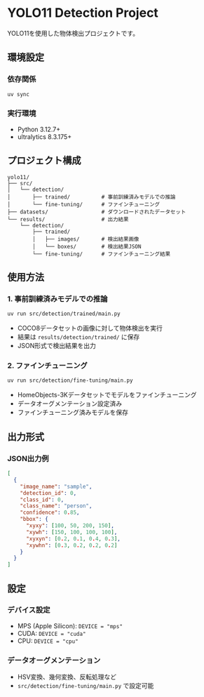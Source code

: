 # YOLO11 Detection Project

YOLO11を使用した物体検出プロジェクトです。

## 環境設定

### 依存関係
```bash
uv sync
```

### 実行環境
- Python 3.12.7+
- ultralytics 8.3.175+


## プロジェクト構成

```
yolo11/
├── src/
│   └── detection/
│       ├── trained/          # 事前訓練済みモデルでの推論
│       └── fine-tuning/      # ファインチューニング
├── datasets/                 # ダウンロードされたデータセット
└── results/                  # 出力結果
    └── detection/
        ├── trained/
        │   ├── images/       # 検出結果画像
        │   └── boxes/        # 検出結果JSON
        └── fine-tuning/      # ファインチューニング結果
```

## 使用方法

### 1. 事前訓練済みモデルでの推論
```bash
uv run src/detection/trained/main.py
```
- COCO8データセットの画像に対して物体検出を実行
- 結果は `results/detection/trained/` に保存
- JSON形式で検出結果を出力

### 2. ファインチューニング
```bash
uv run src/detection/fine-tuning/main.py
```
- HomeObjects-3Kデータセットでモデルをファインチューニング
- データオーグメンテーション設定済み
- ファインチューニング済みモデルを保存

## 出力形式

### JSON出力例
```json
[
  {
    "image_name": "sample",
    "detection_id": 0,
    "class_id": 0,
    "class_name": "person",
    "confidence": 0.85,
    "bbox": {
      "xyxy": [100, 50, 200, 150],
      "xywh": [150, 100, 100, 100],
      "xyxyn": [0.2, 0.1, 0.4, 0.3],
      "xywhn": [0.3, 0.2, 0.2, 0.2]
    }
  }
]
```

## 設定

### デバイス設定
- MPS (Apple Silicon): `DEVICE = "mps"`
- CUDA: `DEVICE = "cuda"`
- CPU: `DEVICE = "cpu"`

### データオーグメンテーション
- HSV変換、幾何変換、反転処理など
- `src/detection/fine-tuning/main.py` で設定可能
